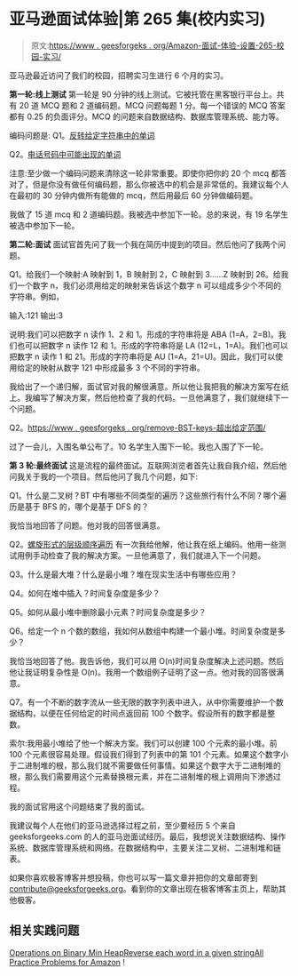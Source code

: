 # 亚马逊面试体验|第 265 集(校内实习)

> 原文:[https://www . geesforgeks . org/Amazon-面试-体验-设置-265-校园-实习/](https://www.geeksforgeeks.org/amazon-interview-experience-set-265-on-campus-internship/)

亚马逊最近访问了我们的校园，招聘实习生进行 6 个月的实习。

**第一轮:线上测试**
第一轮是 90 分钟的线上测试。它被托管在黑客银行平台上。共有 20 道 MCQ 题和 2 道编码题。MCQ 问题每题 1 分。每一个错误的 MCQ 答案都有 0.25 的负面评分。MCQ 的问题来自数据结构、数据库管理系统、能力等。

编码问题是:
Q1。[反转给定字符串中的单词](https://practice.geeksforgeeks.org/problems/reverse-words-in-a-given-string/0)

Q2。[电话号码中可能出现的单词](https://practice.geeksforgeeks.org/problems/possible-words-from-phone-digits/0)

注意:至少做一个编码问题来清除这一轮非常重要。即使你把你的 20 个 mcq 都答对了，但是你没有做任何编码题，那么你被选中的机会是非常低的。我建议每个人在最初的 30 分钟内做所有能做的 mcq，然后用最后 60 分钟做编码题。

我做了 15 道 mcq 和 2 道编码题。我被选中参加下一轮。总的来说，有 19 名学生被选中参加下一轮。

**第二轮:面试**
面试官首先问了我一个我在简历中提到的项目。然后他问了我两个问题。

Q1。给我们一个映射:A 映射到 1，B 映射到 2，C 映射到 3……Z 映射到 26。给我们一个数字 n，我们必须用给定的映射来告诉这个数字 n 可以组成多少个不同的字符串。例如，

输入:121
输出:3

说明:我们可以把数字 n 读作 1、2 和 1。形成的字符串将是 ABA (1=A，2=B)。我们也可以把数字 n 读作 12 和 1。形成的字符串将是 LA (12=L，1=A)。我们也可以把数字 n 读作 1 和 21。形成的字符串将是 AU (1=A，21=U)。因此，我们可以使用给定的映射从数字 121 中形成最多 3 个不同的字符串。

我给出了一个递归解，面试官对我的解很满意。所以他让我把我的解决方案写在纸上。我编写了解决方案，然后他检查了我的代码。一旦他满意了，我们就继续下一个问题。

Q2。[https://www . geesforgeks . org/remove-BST-keys-超出给定范围/](https://www.geeksforgeeks.org/remove-bst-keys-outside-the-given-range/)

过了一会儿，入围名单公布了。10 名学生入围下一轮。我也入围了下一轮。

**第 3 轮:最终面试**
这是流程的最终面试。互联网浏览者首先让我自我介绍，然后他问我关于我的一个项目。然后他问了我几个问题，如下:

Q1。什么是二叉树？BT 中有哪些不同类型的遍历？这些旅行有什么不同？哪个遍历是基于 BFS 的，哪个是基于 DFS 的？

我恰当地回答了问题。他对我的回答很满意。

Q2。[螺旋形式的层级顺序遍历](https://practice.geeksforgeeks.org/problems/level-order-traversal-in-spiral-form/1)
有一次我给他解，他让我在纸上编码。他用一些测试用例手动检查了我的解决方案。一旦他满意了，我们就进入下一个问题。

Q3。什么是最大堆？什么是最小堆？堆在现实生活中有哪些应用？

Q4。如何在堆中插入？时间复杂度是多少？

Q5。如何从最小堆中删除最小元素？时间复杂度是多少？

Q6。给定一个 n 个数的数组，我如何从数组中构建一个最小堆。时间复杂度是多少？

我恰当地回答了他。我告诉他，我们可以用 O(n)时间复杂度解决上述问题。然后他让我证明复杂性是 O(n)。我用一个数组例子证明了这一点。他对我的回答很满意。

Q7。有一个不断的数字流从一些无限的数字列表中进入，从中你需要维护一个数据结构，以便在任何给定的时间点返回前 100 个数字。假设所有的数字都是整数。

索尔:我用最小堆给了他一个解决方案。我们可以创建 100 个元素的最小堆。前 100 个元素很容易处理。假设我们得到了列表中的第 101 个元素。如果这个数字小于二进制堆的根，那么我们就不需要做任何事情。如果这个数字大于二进制堆的根，那么我们需要用这个元素替换根元素，并在二进制堆的根上调用向下渗透过程。

我的面试官用这个问题结束了我的面试。

我建议每个人在他们的亚马逊选择过程之前，至少要经历 5 个来自 geeksforgeeks.com 的人的亚马逊面试经历。最后，我想说关注数据结构、操作系统、数据库管理系统和网络。在数据结构中，主要关注二叉树、二进制堆和链表。

如果你喜欢极客博客并想投稿，你也可以写一篇文章并把你的文章邮寄到 contribute@geeksforgeeks.org。看到你的文章出现在极客博客主页上，帮助其他极客。

## 相关实践问题

[Operations on Binary Min Heap](https://practice.geeksforgeeks.org/problems/operations-on-binary-min-heap/1)[Reverse each word in a given string](https://practice.geeksforgeeks.org/problems/reverse-each-word-in-a-given-string/0)[All Practice Problems for Amazon](https://practice.geeksforgeeks.org/company/Amazon/) !